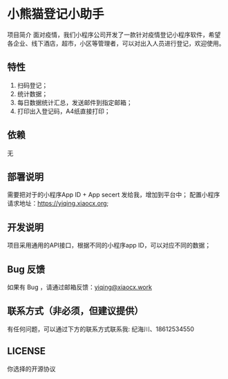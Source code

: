 # 小熊猫登记小助手

项目简介
面对疫情，我们小程序公司开发了一款针对疫情登记小程序软件，希望各企业、线下酒店，超市，小区等管理者，可以对出入人员进行登记，欢迎使用。

## 特性

1. 扫码登记；
2. 统计数据；
3. 每日数据统计汇总，发送邮件到指定邮箱；
4. 打印出入登记码，A4纸直接打印；

## 依赖
无

## 部署说明
需要把对于的小程序App ID + App secert 发给我，增加到平台中；
配置小程序请求地址：https://yiqing.xiaocx.org;

## 开发说明

项目采用通用的API接口，根据不同的小程序app ID，可以对应不同的数据；


## Bug 反馈

如果有 Bug ，请通过邮箱反馈：yiqing@xiaocx.work

## 联系方式（非必须，但建议提供）

有任何问题，可以通过下方的联系方式联系我:
纪海川、18612534550


## LICENSE
你选择的开源协议